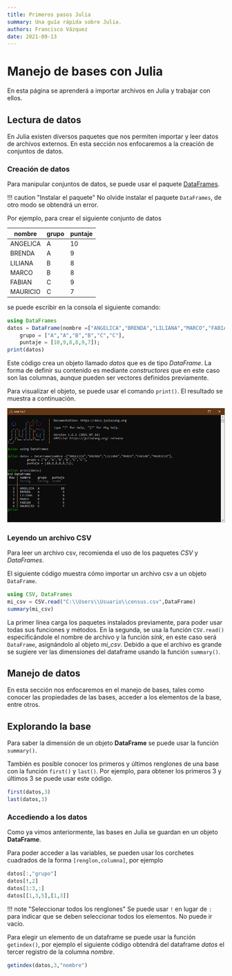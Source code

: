```yaml
---
title: Primeros pasos Julia
summary: Una guía rápida sobre Julia.
authors: Francisco Vázquez
date: 2021-09-13
---
```


# Manejo de bases con Julia

En esta página se aprenderá a importar archivos en Julia y trabajar con ellos.

## Lectura de datos

En Julia existen diversos paquetes que nos permiten importar y leer datos de archivos externos. En esta sección nos enfocaremos a la creación de conjuntos de datos.

### Creación de datos

Para manipular conjuntos de datos, se puede usar el paquete [DataFrames](https://dataframes.juliadata.org/stable/).

!!! caution "Instalar el paquete"
    No olvide instalar el paquete `DataFrames`, de otro modo se obtendrá un error.

Por ejemplo, para crear el siguiente conjunto de datos

nombre   |grupo        |puntaje
---------|-------------|-------
ANGELICA  |A           |10
BRENDA    |A           |9
LILIANA   |B            |8
MARCO     |B            |8
FABIAN    |C            |9
MAURICIO  |C            |7

se puede escribir en la consola el siguiente comando:

````julia
using DataFrames
datos = DataFrame(nombre =["ANGELICA","BRENDA","LILIANA","MARCO","FABIAN","MAURICIO"],
    grupo = ["A","A","B","B","C","C"],
    puntaje = [10,9,8,8,9,7]);
print(datos)
````

Este código crea un objeto llamado _datos_ que es de tipo _DataFrame_. La forma de definir su contenido es mediante _constructores_ que en este caso son las columnas, aunque pueden ser vectores definidos previamente.

Para visualizar el objeto, se puede usar el comando `print()`. El resultado se muestra a continuación.

![Resultado de los datos](img/datos.png)

### Leyendo un archivo CSV

Para leer un archivo csv, recomienda el uso de los paquetes _CSV_ y _DataFrames_.

El siguiente código muestra cómo importar un archivo csv a un objeto `DataFrame`.

````julia
using CSV, DataFrames
mi_csv = CSV.read("C:\\Users\\Usuario\\census.csv",DataFrame)
summary(mi_csv)
````

La primer línea carga los paquetes instalados previamente, para poder usar todas sus funciones y métodos. En la segunda, se usa la función `CSV.read()` especificándole el nombre de archivo y la función _sink_, en este caso será `DataFrame`, asignándolo al objeto _mi_csv_. Debido a que el archivo es grande se sugiere ver las dimensiones del dataframe usando la función `summary()`.

## Manejo de datos

En esta sección nos enfocaremos en el manejo de bases, tales como conocer las propiedades de las bases, acceder a los elementos de la base, entre otros.

## Explorando la base

Para saber la dimensión de un objeto **DataFrame** se puede usar la función `summary()`.

También es posible conocer los primeros y últimos renglones de una base con la función `first()` y `last()`. Por ejemplo, para obtener los primeros 3 y últimos 3 se puede usar este código.

````julia
first(datos,3)
last(datos,3)
````

### Accediendo a los datos

Como ya vimos anteriormente, las bases en Julia se guardan en un objeto **DataFrame**.

Para poder acceder a las variables, se pueden usar los corchetes cuadrados de la forma `[renglon,columna]`, por ejemplo

````julia
datos[:,"grupo"]
datos[!,2]
datos[1:3,:]
datos[[1,3,5],[1,3]]

````

!!! note "Seleccionar todos los renglones"
    Se puede usar `!` en lugar de  `:` para indicar que se deben seleccionar todos los elementos. No puede ir vacío.

Para elegir un elemento de un dataframe se puede usar la función `getindex()`, por ejemplo el siguiente código obtendrá del dataframe _datos_ el tercer registro de la columna _nombre_.

````julia
getindex(datos,3,"nombre")
````
